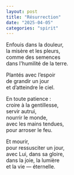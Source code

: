 ```yaml
---
layout: post
title: "Résurrection"
date: "2025-04-05"
categories: "spirit"
---
```


Enfouis dans la douleur,  
la misère et les pleurs,  
comme des semences  
dans l'humilité de la terre.  

Plantés avec l’espoir  
de grandir un jour  
et d’atteindre le ciel.  

En toute patience :  
croire à la gentillesse,  
servir autrui,  
nourrir le monde,  
avec les mains tendues,  
pour arroser le feu.  

Et mourir,  
pour ressusciter un jour,  
avec Lui, dans sa gloire,  
dans la joie, la lumière  
et la vie — éternelle.  
